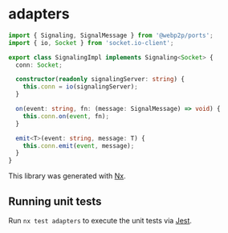 # adapters

```ts
import { Signaling, SignalMessage } from '@webp2p/ports';
import { io, Socket } from 'socket.io-client';

export class SignalingImpl implements Signaling<Socket> {
  conn: Socket;

  constructor(readonly signalingServer: string) {
    this.conn = io(signalingServer);
  }

  on(event: string, fn: (message: SignalMessage) => void) {
    this.conn.on(event, fn);
  }

  emit<T>(event: string, message: T) {
    this.conn.emit(event, message);
  }
}
```

This library was generated with [Nx](https://nx.dev).

## Running unit tests

Run `nx test adapters` to execute the unit tests via [Jest](https://jestjs.io).
